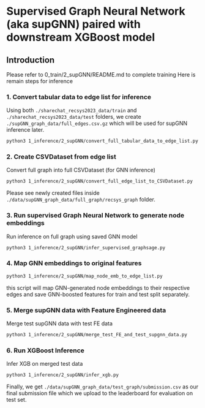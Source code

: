 # Supervised Graph Neural Network (aka supGNN) paired with downstream XGBoost model 

## Introduction 
Please refer to 0_train/2_supGNN/README.md to complete training
Here is remain steps for inference 

### 1. Convert tabular data to edge list for inference
Using both `./sharechat_recsys2023_data/train` and  `./sharechat_recsys2023_data/test` folders, we create `./supGNN_graph_data/full_edges.csv.gz` which will be used for supGNN inference later. 
```bash
python3 1_inference/2_supGNN/convert_full_tabular_data_to_edge_list.py
```
### 2. Create CSVDataset from edge list
Convert full graph into full CSVDataset (for GNN inference)
```bash
python3 1_inference/2_supGNN/convert_full_edge_list_to_CSVDataset.py
```
Please see newly created files inside `./data/supGNN_graph_data/full_graph/recsys_graph` folder. 

### 3. Run supervised Graph Neural Network to generate node embeddings
Run inference on full graph using saved GNN model </br>
```bash
python3 1_inference/2_supGNN/infer_supervised_graphsage.py
```

### 4. Map GNN embeddings to original features 
```bash
python3 1_inference/2_supGNN/map_node_emb_to_edge_list.py
```
this script will map GNN-generated node embeddings to their respective edges and save GNN-boosted features for train and test split separately. 

### 5. Merge supGNN data with Feature Engineered data 
Merge test supGNN data with test FE data 
```bash
python3 1_inference/2_supGNN/merge_test_FE_and_test_supgnn_data.py
```

### 6. Run XGBoost Inference 
Infer XGB on merged test data
```bash
python3 1_inference/2_supGNN/infer_xgb.py
```

Finally, we get `./data/supGNN_graph_data/test_graph/submission.csv` as our final submission file which we upload to the leaderboard for evaluation on test set. 